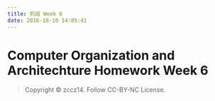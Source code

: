 ```yaml
---
title: 机组 Week 6
date: 2016-10-10 14:05:41
---
```


# Computer Organization and Architechture Homework Week 6

> Copyright &copy; zccz14. Follow CC-BY-NC License.


